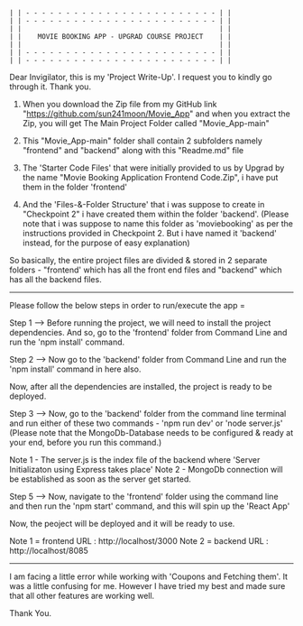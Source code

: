 


    | | - - - - - - - - - - - - - - - - - - - - - - - - | | 
    | | - - - - - - - - - - - - - - - - - - - - - - - - | |
    | |                                                 | |
    | |    MOVIE BOOKING APP - UPGRAD COURSE PROJECT    | |
    | |                                                 | |
    | | - - - - - - - - - - - - - - - - - - - - - - - - | |
    | | - - - - - - - - - - - - - - - - - - - - - - - - | |



Dear Invigilator, this is my 'Project Write-Up'.
I request you to kindly go through it.
Thank you.


1) When you download the Zip file from my GitHub link "https://github.com/sun241moon/Movie_App" and when you extract the Zip, you will get The Main Project Folder called "Movie_App-main"

2) This "Movie_App-main" folder shall contain 2 subfolders namely "frontend" and "backend" along with this "Readme.md" file

3) The 'Starter Code Files' that were initially provided to us by Upgrad by the name "Movie Booking Application Frontend Code.Zip", i have put them in the folder 'frontend'

4) And the 'Files-&-Folder Structure' that i was suppose to create in "Checkpoint 2" i have created them within the folder 'backend'. (Please note that i was suppose to name this folder as 'moviebooking' as per the instructions provided in Checkpoint 2. But i have named it 'backend' instead, for the purpose of easy explanation)

So basically, the entire project files are divided & stored in 2 separate folders - "frontend' which has all the front end files and "backend" which has all the backend files.

----- ----- ----- ----- ----- ----- ----- ----- ----- ----- ----- ----- ----- ----- ----- ----- ----- ----- ----- -----

Please follow the below steps in order to run/execute the app =

Step 1 --> Before running the project, we will need to install the project dependencies. And so, go to the 'frontend' folder from Command Line and run the 'npm install' command.

Step 2 --> Now go to the 'backend' folder from Command Line and run the 'npm install' command in here also.

Now, after all the dependencies are installed, the project is ready to be deployed.

Step 3 --> Now, go to the 'backend' folder from the command line terminal and run either of these two commands - 'npm run dev' or 'node server.js' (Please note that the MongoDb-Database needs to be configured & ready at your end, before you run this command.)

Note 1 - The server.js is the index file of the backend where 'Server Initializaton using Express takes place'
Note 2 - MongoDb connection will be established as soon as the server get started.

Step 5 --> Now, navigate to the 'frontend' folder using the command line and then run the 'npm start' command, and this will spin up the 'React App'

Now, the peoject will be deployed and it will be ready to use.

Note 1 = frontend URL : http://localhost/3000
Note 2 = backend URL : http://localhost/8085

----- ----- ----- ----- ----- ----- ----- ----- ----- ----- ----- ----- ----- ----- ----- ----- ----- ----- ----- -----

I am facing a little error while working with 'Coupons and Fetching them'.
It was a little confusing for me. However I have tried my best and made sure that all other features are working well.

Thank You.
